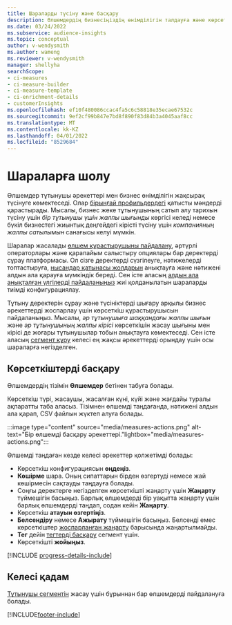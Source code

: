 ```yaml
---
title: Шараларды түсіну және басқару
description: Өлшемдердің бизнесіңіздің өнімділігін талдауға және көрсетуге қалай көмектесетінін біліңіз.
ms.date: 03/24/2022
ms.subservice: audience-insights
ms.topic: conceptual
author: v-wendysmith
ms.author: wameng
ms.reviewer: v-wendysmith
manager: shellyha
searchScope:
- ci-measures
- ci-measure-builder
- ci-measure-template
- ci-enrichment-details
- customerInsights
ms.openlocfilehash: ef10f480086ccac4fa5c6c58818e35ecae67532c
ms.sourcegitcommit: 9ef2cf99b847e7bd8f890f83d84b3a4045aaf8cc
ms.translationtype: MT
ms.contentlocale: kk-KZ
ms.lasthandoff: 04/01/2022
ms.locfileid: "8529684"
---
```

# <a name="measures-overview"></a>Шараларға шолу

Өлшемдер тұтынушы әрекеттері мен бизнес өнімділігін жақсырақ түсінуге көмектеседі. Олар [бірыңғай профильдердегі](data-unification.md) қатысты мәндерді қарастырады. Мысалы, бизнес жеке тұтынушының сатып алу тарихын түсіну үшін *бір тұтынушы үшін жалпы шығынды* көргісі келеді немесе бүкіл бизнестегі жиынтық деңгейдегі кірісті түсіну үшін *компанияның жалпы сатылымын* санағысы келуі мүмкін.  

Шаралар жасалады [өлшем құрастырушыны пайдалану](measure-builder.md), әртүрлі операторлары және қарапайым салыстыру опциялары бар деректерді сұрау платформасы. Ол сізге деректерді сүзгілеуге, нәтижелерді топтастыруға, [нысандар қатынасы жолдарын](relationships.md) анықтауға және нәтижені алдын ала қарауға мүмкіндік береді. Сен істе аласың [алдын ала анықталған үлгілерді пайдаланыңыз](measure-templates.md) жиі қолданылатын шараларды тиімді конфигурациялау.

Тұтыну деректерін сұрау және түсініктерді шығару арқылы бизнес әрекеттерді жоспарлау үшін көрсеткіш құрастырушысын пайдаланыңыз. Мысалы, *әр тұтынушыға шаққандағы жалпы шығын* және *әр тұтынушының жалпы кірісі* көрсеткішін жасау шығыны мен кірісі де жоғары тұтынушылар тобын анықтауға көмектеседі. Сен істе аласың [сегмент құру](segments.md) келесі ең жақсы әрекеттерді орындау үшін осы шараларға негізделген.

## <a name="manage-your-measures"></a>Көрсеткіштерді басқару

Өлшемдердің тізімін **Өлшемдер** бетінен табуға болады.

Көрсеткіш түрі, жасаушы, жасалған күні, күйі және жағдайы туралы ақпаратты таба аласыз. Тізімнен өлшемді таңдағанда, нәтижені алдын ала қарап, CSV файлын жүктеп алуға болады.

:::image type="content" source="media/measures-actions.png" alt-text="Бір өлшемді басқару әрекеттері."lightbox="media/measures-actions.png":::

Өлшемді таңдаған кезде келесі әрекеттер қолжетімді болады:

- Көрсеткіш конфигурациясын **өңдеңіз**.
- **Көшірме** шара. Оның сипаттарын бірден өзгертуді немесе жай көшірмесін сақтауды таңдауға болады.
- Соңғы деректерге негізделген көрсеткішті жаңарту үшін **Жаңарту** түймешігін басыңыз. Барлық өлшемдерді бір уақытта жаңарту үшін барлық өлшемдерді таңдап, содан кейін **Жаңарту**.
- Көрсеткіш **атауын өзгертіңіз**.
- **Белсендіру** немесе **Ажырату** түймешігін басыңыз. Белсенді емес көрсеткіштер [жоспарланған жаңарту](system.md#schedule-tab) барысында жаңартылмайды.
- **Тег** дейін [тегтерді басқару](work-with-tags-columns.md#manage-tags) сегмент үшін.
- Көрсеткішті **жойыңыз**.

[!INCLUDE [progress-details-include](../includes/progress-details-pane.md)]

## <a name="next-step"></a>Келесі қадам

[Тұтынушы сегментін](segments.md) жасау үшін бұрыннан бар өлшемдерді пайдалануға болады.

[!INCLUDE[footer-include](../includes/footer-banner.md)]
